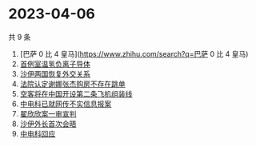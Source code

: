 # 2023-04-06

共 9 条

<!-- BEGIN ZHIHUSEARCH -->
<!-- 最后更新时间 Thu Apr 06 2023 23:16:51 GMT+0800 (China Standard Time) -->
1. [巴萨 0 比 4 皇马](https://www.zhihu.com/search?q=巴萨 0 比 4 皇马)
1. [首例室温氢负离子导体](https://www.zhihu.com/search?q=首例室温氢负离子导体)
1. [沙伊两国恢复外交关系](https://www.zhihu.com/search?q=沙伊两国恢复外交关系)
1. [法院认定谢娜张杰购房不存在跳单](https://www.zhihu.com/search?q=法院认定谢娜张杰购房不存在跳单)
1. [空客将在中国开设第二条飞机组装线](https://www.zhihu.com/search?q=空客将在中国开设第二条飞机组装线)
1. [中电科已就网传不实信息报案](https://www.zhihu.com/search?q=中电科已就网传不实信息报案)
1. [翟欣欣案一审宣判](https://www.zhihu.com/search?q=翟欣欣案一审宣判)
1. [沙伊外长首次会晤](https://www.zhihu.com/search?q=沙伊外长首次会晤)
1. [中电科回应](https://www.zhihu.com/search?q=中电科回应)
<!-- END ZHIHUSEARCH -->
